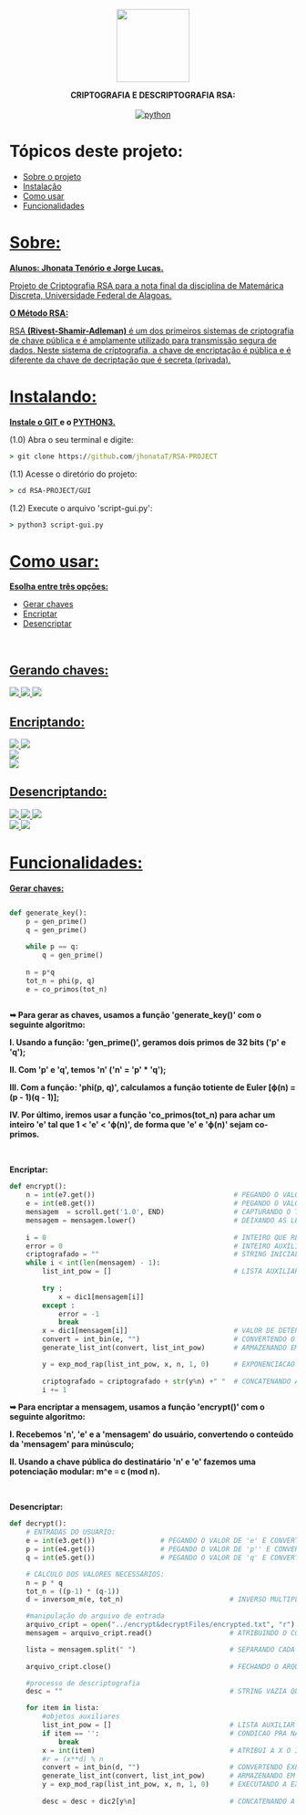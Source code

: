 <p align="center">
  <img src="https://raw.githubusercontent.com/jhonataT/RSA-PROJECT/master/GUI/icon.ico" height="128" />
</p>

<p align="center">
  <strong> CRIPTOGRAFIA E DESCRIPTOGRAFIA RSA: </strong>
  <br/>
  <br/>
  <a href="https://github.com/JhonataT/RSA-PROJECT"><img src="https://img.shields.io/pypi/pyversions/3?style=flat-square" alt="python"></a>
</p>

Tópicos deste projeto:
=================
<!--ts-->
   * [Sobre o projeto](#Sobre)
   * [Instalação](#instalando)
   * [Como usar](#como-usar)
   * [Funcionalidades](#Funcionalidades)
<!--te-->

<a href="#Sobre"> 
  <h1>Sobre:</h1>
  <p><strong>Alunos: Jhonata Tenório e Jorge Lucas.</strong></p>
  <p>Projeto de Criptografia RSA para a nota final da disciplina de Matemárica Discreta, Universidade Federal de Alagoas.</p>
  <p><strong>O Método RSA:</strong></p>
  <p>
    RSA <strong>(Rivest-Shamir-Adleman)</strong> é um dos primeiros sistemas de criptografia de chave pública e é 
    amplamente utilizado para transmissão segura de dados. Neste sistema de criptografia, a chave
    de encriptação é pública e é diferente da chave de decriptação que é secreta (privada).
  </p>
</a>

<a href="#instalando">
  <h1>Instalando:</h1>
  <p> 
    <strong>Instale o <a href="https://git-scm.com/downloads"> GIT </a>  e o <a href="https://www.python.org/downloads/">PYTHON3.</a></strong> 
  </p>
</a>

<p>(1.0) Abra o seu terminal e digite:</p>

```cmd
> git clone https://github.com/jhonataT/RSA-PROJECT
```

<p>(1.1) Acesse o diretório do projeto:</p>

```cmd
> cd RSA-PROJECT/GUI
```
<p>(1.2) Execute o arquivo 'script-gui.py':</p>

```cmd
> python3 script-gui.py
```

<a href="#como-usar">
  <h1>Como usar:</h1>
  <p><strong>Esolha entre três opções:</strong></p>
</a>

<!--ts-->
   * [Gerar chaves](#Gerando-chaves)
   * [Encriptar](#encriptando)
   * [Desencriptar](#desencriptando)
<!--te-->

<br/>

<a href="#gerando-chaves">
  <h2><strong>Gerando chaves:</strong></h2>
  <img src="https://user-images.githubusercontent.com/51134324/102367172-357e9880-3f98-11eb-9000-4ffd81355472.PNG" />
  <img src="https://user-images.githubusercontent.com/51134324/102369641-ef770400-3f9a-11eb-9e87-f629c44059f1.PNG" />
  <img src="https://user-images.githubusercontent.com/51134324/102369161-652ea000-3f9a-11eb-972f-32c2978886bc.PNG" />
</a>

<br/>

<a href="#encriptando">
  <h2><strong>Encriptando:</strong></h2>
  <img src="https://user-images.githubusercontent.com/51134324/102373274-c9536300-3f9e-11eb-907a-ed84b89ddbb5.PNG" />
  <img src="https://user-images.githubusercontent.com/51134324/102373914-77f7a380-3f9f-11eb-871a-1d43f677204d.PNG" />
  <br/>
  <img src="https://user-images.githubusercontent.com/51134324/102370945-6eb90780-3f9c-11eb-949f-ba55df902502.PNG" />
  <br/>
  <img src="https://user-images.githubusercontent.com/51134324/102374177-cdcc4b80-3f9f-11eb-8eed-dee2261d128c.PNG" />
</a>

<a href="#desencriptando">
  <h2><strong>Desencriptando:</strong></h2>
  <img src="https://user-images.githubusercontent.com/51134324/102392479-de87bc00-3fb5-11eb-809a-7bc92dbc1bad.PNG" />
  <img src="https://user-images.githubusercontent.com/51134324/102392892-6e2d6a80-3fb6-11eb-9350-f6390f4afac3.PNG" />
  <img src="https://user-images.githubusercontent.com/51134324/102393064-a46aea00-3fb6-11eb-9a29-cd4da932b058.PNG" />
  <br/>
  <img src="https://user-images.githubusercontent.com/51134324/102399958-07ad4a00-3fc0-11eb-8283-fca38e7e31a2.PNG" />
  <img src="https://user-images.githubusercontent.com/51134324/102393314-f1e75700-3fb6-11eb-91f0-cf401353547d.PNG" />
</a>

<br/>

<a href="#Funcionalidades">
  <h1><strong>Funcionalidades:</strong></h1>
  <p><strong>Gerar chaves:</strong></p>
</a>

```python

def generate_key():
    p = gen_prime()
    q = gen_prime()
    
    while p == q:
        q = gen_prime()
        
    n = p*q
    tot_n = phi(p, q)
    e = co_primos(tot_n)
    
```
<p><strong>
    ➥ Para gerar as chaves, usamos a função 'generate_key()' com o seguinte algoritmo:
      <p>I. Usando a função: 'gen_prime()', geramos dois primos de 32 bits ('p' e 'q');</p>
      <p>II. Com 'p' e 'q', temos 'n' ('n' = 'p' * 'q');</p>
      <p>III. Com a função: 'phi(p, q)', calculamos a função totiente de Euler [ϕ(n) = (p - 1)(q - 1)];</p>
      <p>IV. Por último, iremos usar a função 'co_primos(tot_n) para achar um inteiro 'e' tal que 1 < 'e' < 'ϕ(n)', de forma que 'e' e 'ϕ(n)' sejam co-primos.</p>
 </strong></p>


<br/>
<p><strong>Encriptar:</strong></p>

```python
def encrypt():
    n = int(e7.get())                                  # PEGANDO O VALOR DE 'n' DA ENTRADA E CONVERTENDO PARA INTEIRO.
    e = int(e8.get())                                  # PEGANDO O VALOR DE 'e' DA ENTRADA E CONVERTENDO PARA INTEIRO.
    mensagem  = scroll.get('1.0', END)                 # CAPTURANDO O TEXTO DIGITADO NA SCROLLEDTEXT.
    mensagem = mensagem.lower()                        # DEIXANDO AS LETRAS DA STRING EM MINUSCULO PARA NAO CONFLITAR COM OS DICIONARIOS.
    
    i = 0                                              # INTEIRO QUE REPRESENTA A POSICAO DA LETRA NA STRING.
    error = 0                                          # INTEIRO AUXILIAR PARA TRATAMENTO DE ERRO.
    criptografado = ""                                 # STRING INICIALMENTE VAZIA QUE GUARDA A MENSAGEM CRIPTOGRAFADA.
    while i < int(len(mensagem) - 1):
        list_int_pow = []                              # LISTA AUXILIAR GUARDA A DECOMPOSICAO EM BASE 2 DO EXPOENTE.
        
        try :
            x = dic1[mensagem[i]]
        except :
            error = -1
            break
        x = dic1[mensagem[i]]                          # VALOR DE DETERMINADO CARACTER ATRIBUIDO DE ACORDO COM O DICIONARIO.
        convert = int_bin(e, "")                       # CONVERTENDO O VALOR DE E (O EXPOENTE DA POTENCIACAO) EM BINARIO.
        generate_list_int(convert, list_int_pow)       # ARMAZENANDO EM "LIST_INT POW" OS VALORES NA BASE 2  QUE DECOMPOEM O VALOR 'e'.

        y = exp_mod_rap(list_int_pow, x, n, 1, 0)      # EXPONENCIACAO MODULAR RAPIDA PARA CRIPTOGRAFAR A MENSAGEM.
            
        criptografado = criptografado + str(y%n) +" "  # CONCATENANDO A LETRA CRIPTOGRAFADA NA STRING.
        i += 1
```

<p><strong>
    ➥ Para encriptar a mensagem, usamos a função 'encrypt()' com o seguinte algoritmo:
      <p>I. Recebemos 'n', 'e' e a 'mensagem' do usuário, convertendo o conteúdo da 'mensagem' para minúsculo;</p>
      <p>II. Usando a chave pública do destinatário 'n' e 'e' fazemos uma potenciação modular: m^e ≡ c (mod n).

</p>
 </strong></p>
 
 <br/>

<p><strong>Desencriptar:</strong></p>

```python
def decrypt():
    # ENTRADAS DO USUARIO:
    e = int(e3.get())                # PEGANDO O VALOR DE 'e' E CONVERTENDO PARA INTEIRO;
    p = int(e4.get())                # PEGANDO O VALOR DE 'p'' E CONVERTENDO PARA INTEIRO;
    q = int(e5.get())                # PEGANDO O VALOR DE 'q' E CONVERTENDO PARA INTEIRO.

    # CALCULO DOS VALORES NECESSARIOS:
    n = p * q
    tot_n = ((p-1) * (q-1))
    d = inversom_m(e, tot_n)                          # INVERSO MULTIPLICATIVO DE 'e', FUNDAMENTAL PARA A DESCRIPTOGRAFIA.

    #manipulação do arquivo de entrada
    arquivo_cript = open("../encrypt&decryptFiles/encrypted.txt", "r")        # ABRINDO O ARQUIVO CRIPTOGRAFADO INDICADO PELO USUARIO.
    mensagem = arquivo_cript.read()                   # ATRIBUINDO O CONTEUDO DO ARQUIVO CRIPTOGRAFADO A UMA STRING.

    lista = mensagem.split(" ")                       # SEPARANDO CADA LETRA CRIPTOGRAFADA E AS SALVANDO COMO ELEMENTO DE UMA LISTA.
    
    arquivo_cript.close()                             # FECHANDO O ARQUIVO DE ENTRADA.

    #processo de descriptografia
    desc = ""                                         # STRING VAZIA QUE VAI ARMAZENAR A MENSAGEM DESCRIPTOGRAFADA.

    for item in lista:
        #objetos auxiliares
        list_int_pow = []                             # LISTA AUXILIAR QUE GUARDA DECOMPOSICAO DE BASE 2 DO EXPOENTE
        if item == '':                                # CONDICAO PRA NAO BUGAR NO ULTIMO ITEM DA LISTA QUE SEMPRE VAI SER VAZIO
            break
        x = int(item)                                 # ATRIBUI A X O INTEIRO DA LISTA QUE VAI SER DESCRIPTOGRAFADO EM UM CARACTER
        #r = (x**d) % n
        convert = int_bin(d, "")                      # CONVERTENDO EXPOENTE 'd' EM BINARIO PARA PODER INICIAR A EXPONENCIAÇÃO;
        generate_list_int(convert, list_int_pow)      # ARMAZENANDO EM UMA LISTA A DECOMPOSIÇÃO DO EXPOENTE EM POTENCIAS DE BASE 2;
        y = exp_mod_rap(list_int_pow, x, n, 1, 0)     # EXECUTANDO A EXPONENCIACAO MODULAR RAPIDA COM O EXPOENTE 'd'.
        
        desc = desc + dic2[y%n]                       # CONCATENANDO A MENSAGEM COM O CARACTER DESCRIPTOGRAFADO.
```


